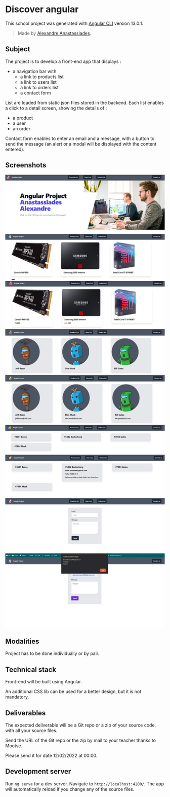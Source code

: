 # Discover angular

This school project was generated with [Angular CLI](https://github.com/angular/angular-cli) version 13.0.1.

> Made by [Alexandre Anastassiades](https://github.com/AlexandreAnastassiades).

## Subject

The project is to develop a front-end app that displays :
- a navigation bar with
    - a link to products list
    - a link to users list
    - a link to orders list
    - a contact form

List are loaded from static json files stored in the backend.
Each list enables a click to a detail screen, showing the details of :
- a product
- a user
- an order

Contact form enables to enter an email and a message, with a button to send the message (an alert or a modal will be displayed with the content entered).

## Screenshots
![Home](sreenshots/img_8.png)
![Products](sreenshots/img.png)
![Product dialog](sreenshots/img_1.png)
![Users](sreenshots/img_2.png)
![User dialog](sreenshots/img_3.png)
![Orders](sreenshots/img_4.png)
![Order dialog](sreenshots/img_5.png)
![Contact form](sreenshots/img_6.png)
![Contact form dialog](sreenshots/img_7.png)


## Modalities

Project has to be done individually or by pair.

## Technical stack

Front-end will be built using Angular.

An additional CSS lib can be used for a better design, but it is not mandatory.

## Deliverables

The expected deliverable will be a Git repo or a zip of your source code, with all your source files.

Send the URL of the Git repo or the zip by mail to your teacher thanks to Mootse.

Please send it for date 12/02/2022 at 00:00.

## Development server

Run `ng serve` for a dev server. Navigate to `http://localhost:4200/`. The app will automatically reload if you change any of the source files.